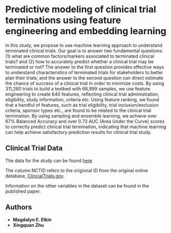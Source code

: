 # Predictive modeling of clinical trial terminations using feature engineering and embedding learning

In this study, we propose to use machine learning approach to understand terminated clinical trials. Our goal is to answer two fundamental questions: (1) what are common factors/markers associated to terminated clinical trials? and (2) how to accurately predict whether a clinical trial may be terminated or not? The answer to the first question provides effective ways to understand characteristics of terminated trials for stakeholders to better plan their trials; and the answer to the second question can direct estimate the chance of success of a clinical trial in order to minimize costs. By using 311,260 trials to build a testbed with 68,999 samples, we use feature engineering to create 640 features, reflecting clinical trial administration, eligibility, study information, criteria etc. Using feature ranking, we found that a handful of features, such as trial eligibility, trial inclusion/exclusion criteria, sponsor types etc., are found to be related to the clinical trial termination. By using sampling and ensemble learning, we achieve over 67% Balanced Accuracy and over 0.73 AUC (Area Under the Curve) scores to correctly predict clinical trial termination, indicating that machine learning can help achieve satisfactory prediction results for clinical trial study.

## Clinical Trial Data

The data for the study can be found [here](Data/ClinicalTrialTerminations.csv) 

The column NCTID refers to the origional ID from the original online database, [ClincialTrials.gov](https://clinicaltrials.gov/). 

Information on the other variables in the dataset can be found in the published paper. 


## Authors

* **Magdalyn E. Elkin** 
* **Xingquan Zhu** 




